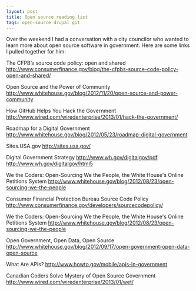 ```yaml
---
layout: post
title: Open source reading list
tags: open-source drupal git
---
```


Over the weekend I had a conversation with a city councilor who wanted to learn more about open source software in government. Here are some links I pulled together for him:


The CFPB’s source code policy: open and shared
http://www.consumerfinance.gov/blog/the-cfpbs-source-code-policy-open-and-shared/

Open Source and the Power of Community
http://www.whitehouse.gov/blog/2012/11/20/open-source-and-power-community

How GitHub Helps You Hack the Government
http://www.wired.com/wiredenterprise/2013/01/hack-the-government/

Roadmap for a Digital Government
http://www.whitehouse.gov/blog/2012/05/23/roadmap-digital-government

Sites.USA.gov
http://sites.usa.gov/

Digital Government Strategy
http://www.wh.gov/digitalgov/pdf
http://www.wh.gov/digitalgov/html5



We the Coders: Open-Sourcing We the People, the White House's Online Petitions System
http://www.whitehouse.gov/blog/2012/08/23/open-sourcing-we-the-people

Consumer Financial Protection Bureau Source Code Policy
http://www.consumerfinance.gov/developers/sourcecodepolicy/

We the Coders: Open-Sourcing We the People, the White House's Online Petitions System
http://www.whitehouse.gov/blog/2012/08/23/open-sourcing-we-the-people

Open Government, Open Data, Open Source
http://www.whitehouse.gov/blog/2012/09/17/open-government-open-data-open-source

What Are APIs?
http://www.howto.gov/mobile/apis-in-government

Canadian Coders Solve Mystery of Open Source Government
http://www.wired.com/wiredenterprise/2013/01/wet/
